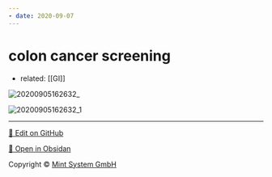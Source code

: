 ```yaml
---
- date: 2020-09-07
---
```


# colon cancer screening

- related: [[GI]]

<!-- colon cancer screening average risk and high risk -->

![20200905162632_](https://photos.thisispiggy.com/file/wikiFiles/20200905162632_.png)

![20200905162632_1](https://photos.thisispiggy.com/file/wikiFiles/20200905162632_1.png)


<hr>

[📝 Edit on GitHub](https://github.com/Mint-System/Knowledge/blob/master/colon%20cancer%20screening.md)

[📂 Open in Obsidan](obsidian://open?vault=Knowledge%20Mint%20System&file=colon%20cancer%20screening.md ':target=_self')

<footer>Copyright © <a href="https://www.mint-system.ch/">Mint System GmbH</a></footer>